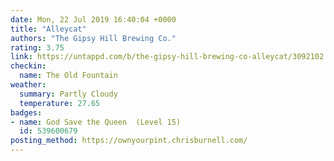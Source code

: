 ```yaml
---
date: Mon, 22 Jul 2019 16:40:04 +0000
title: "Alleycat"
authors: "The Gipsy Hill Brewing Co."
rating: 3.75
link: https://untappd.com/b/the-gipsy-hill-brewing-co-alleycat/3092102
checkin:
  name: The Old Fountain
weather:
  summary: Partly Cloudy
  temperature: 27.65
badges:
- name: God Save the Queen  (Level 15)
  id: 539600679
posting_method: https://ownyourpint.chrisburnell.com/
---
```

